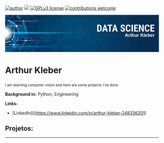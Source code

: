[![author](https://img.shields.io/badge/author-carlosfab-red.svg)](https://www.linkedin.com/in/carlosfab) [![](https://img.shields.io/badge/python-3.7+-blue.svg)](https://www.python.org/downloads/release/python-365/) [![GPLv3 license](https://img.shields.io/badge/License-GPLv3-blue.svg)](http://perso.crans.org/besson/LICENSE.html) [![contributions welcome](https://img.shields.io/badge/contributions-welcome-brightgreen.svg?style=flat)](https://github.com/carlosfab/data_science/issues)

<p align="center">
  <img src="banner_Data_Science.jpg" >
</p>

# Arthur Kleber
<sub> I am learning computer vision and here are some projects I've done</sub>


**Background in:** Python, Engineering

**Links:**
* [LinkedIn][(https://www.linkedin.com/in/arthur-kleber-248336201)



## Projetos:

---

